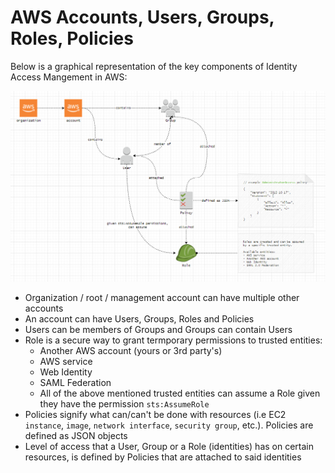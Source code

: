 # AWS Accounts, Users, Groups, Roles, Policies

Below is a graphical representation of the key components of Identity Access Mangement in AWS:

![](../../.gitbook/assets/image%20%28712%29.png)

* Organization / root / management account can have multiple other accounts
* An account can have Users, Groups, Roles and Policies
* Users can be members of Groups and Groups can contain Users
* Role is a secure way to grant termporary permissions to trusted entities:
  * Another AWS account \(yours or 3rd party's\)
  * AWS service
  * Web Identity
  * SAML Federation
  * All of the above mentioned trusted entities can assume a Role given they have the permission `sts:AssumeRole`
* Policies signify what can/can't be done with resources \(i.e EC2 `instance`, `image`, `network interface`, `security group`, etc.\). Policies are defined as JSON objects
* Level of access that a User, Group or a Role \(identities\) has on certain resources, is defined by Policies that are attached to said identities

